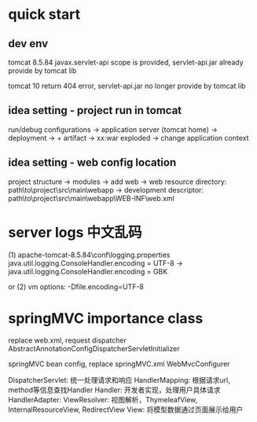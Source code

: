 
# quick start
## dev env
tomcat 8.5.84
javax.servlet-api scope is provided, servlet-api.jar already provide by tomcat lib

tomcat 10 return 404 error, servlet-api.jar no longer provide by tomcat lib

## idea setting - project run in tomcat
run/debug configurations -> application server (tomcat home) -> deployment -> + artifact -> xx:war exploded -> change application context

## idea setting - web config location
project structure -> modules -> add web 
-> web resource directory: path\to\project\src\main\webapp
-> development descriptor: path\to\project\src\main\webapp\WEB-INF\web.xml

# server logs 中文乱码
(1)
apache-tomcat-8.5.84\conf\logging.properties
java.util.logging.ConsoleHandler.encoding = UTF-8
->
java.util.logging.ConsoleHandler.encoding = GBK

or (2)
vm options: -Dfile.encoding=UTF-8


# springMVC importance class
replace web.xml, request dispatcher
AbstractAnnotationConfigDispatcherServletInitializer

springMVC bean config, replace springMVC.xml
WebMvcConfigurer


DispatcherServlet: 统一处理请求和响应
HandlerMapping: 根据请求url, method等信息查找Handler
Handler: 开发者实现，处理用户具体请求
HandlerAdapter: 
ViewResolver: 视图解析，ThymeleafView, InternalResourceView, RedirectView
View: 将模型数据通过页面展示给用户

